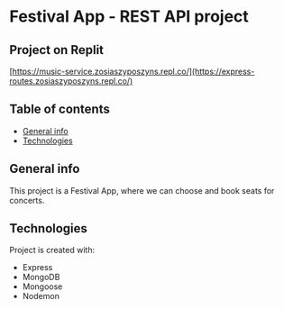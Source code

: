 # Festival App - REST API project
## Project on Replit
[https://music-service.zosiaszyposzyns.repl.co/](https://express-routes.zosiaszyposzyns.repl.co/)
## Table of contents
* [General info](#general-info)
* [Technologies](#technologies)
## General info
This project is a Festival App, where we can choose and book seats for concerts.
## Technologies
Project is created with:
* Express
* MongoDB
* Mongoose
* Nodemon




